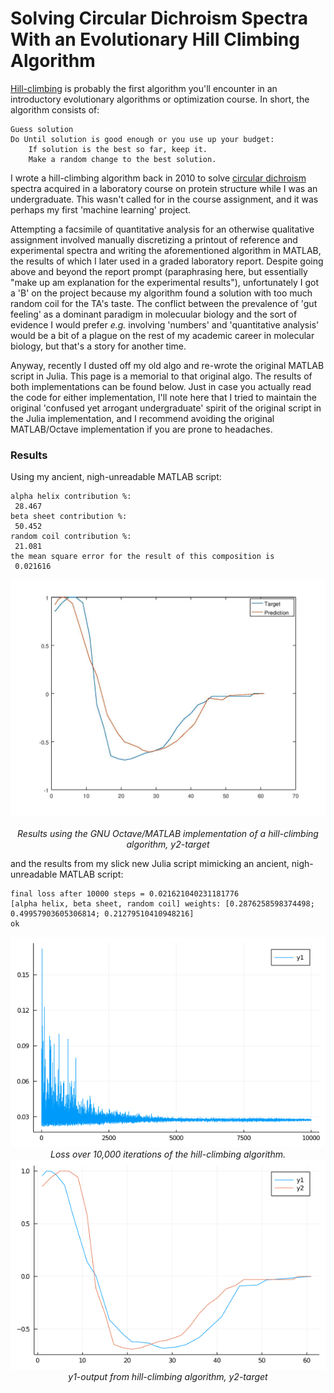 # Solving Circular Dichroism Spectra With an Evolutionary Hill Climbing Algorithm

[Hill-climbing](https://en.wikipedia.org/wiki/Hill_climbing) is probably the first algorithm you'll encounter in an introductory evolutionary algorithms or optimization course. In short, the algorithm consists of:

```
Guess solution
Do Until solution is good enough or you use up your budget:
	If solution is the best so far, keep it.
	Make a random change to the best solution. 
```

I wrote a hill-climbing algorithm back in 2010 to solve [circular dichroism](https://en.wikipedia.org/wiki/Circular_dichroism) spectra acquired in a laboratory course on protein structure while I was an undergraduate. This wasn't called for in the course assignment, and it was perhaps my first 'machine learning' project.

Attempting a facsimile of quantitative analysis for an otherwise qualitative assignment involved manually discretizing a printout of reference and experimental spectra and writing the aforementioned algorithm in MATLAB, the results of which I later used in a graded laboratory report. Despite going above and beyond the report prompt (paraphrasing here, but essentially "make up am explanation for the experimental results"), unfortunately I got a 'B' on the project because my algorithm found a solution with too much random coil for the TA's taste. The conflict between the prevalence of 'gut feeling' as a dominant paradigm in molecuular biology and the sort of evidence I would prefer _e.g._ involving 'numbers' and 'quantitative analysis' would be a bit of a plague on the rest of my academic career in molecular biology, but that's a story for another time.

Anyway, recently I dusted off my old algo and re-wrote the original MATLAB script in Julia. This page is a memorial to that original algo. The results of both implementations can be found below. Just in case you actually read the code for either implementation, I'll note here that I tried to maintain the original 'confused yet arrogant undergraduate' spirit of the original script in the Julia implementation, and I recommend  avoiding the original MATLAB/Octave implementation if you are prone to headaches. 


### Results

Using my ancient, nigh-unreadable MATLAB script: 

```
alpha helix contribution %:
 28.467
beta sheet contribution %:
 50.452
random coil contribution %:
 21.081
the mean square error for the result of this composition is
 0.021616
```

<div align="center">
<img src="assets/octave_output.jpg"><br>
<br>
<em>Results using the GNU Octave/MATLAB implementation of a hill-climbing algorithm, y2-target</em>
</div>

and the results from my slick new Julia script mimicking an ancient, nigh-unreadable MATLAB script:

```
final loss after 10000 steps = 0.021621040231181776
[alpha helix, beta sheet, random coil] weights: [0.2876258598374498; 0.49957903605306814; 0.21279510410948216]
ok
```

<div align="center">
<img src="assets/losses.png"><br>
<em>Loss over 10,000 iterations of the hill-climbing algorithm.</em>
<img src="assets/prediction_target.png">
<br>
<em>y1-output from hill-climbing algorithm, y2-target</em>
</div>
